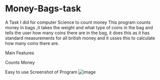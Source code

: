 # Money-Bags-task
A Task I did for computer Science to count money 
This program counts money in bags ,it takes the weight and what type of coins in the bag and tells the user how many coins there are in the bag,
it does this as it has standard measurements for all british money and it usses this to calculate how many coins there are.

Main Features

Counts Money

Easy to use
Screenshot of Program
![image](https://user-images.githubusercontent.com/104518243/208884154-3d7eef3e-7d69-424f-b6e1-afd98670070d.png)
